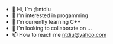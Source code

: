 - 👋 Hi, I’m @ntdiu
- 👀 I’m interested in progamming
- 🌱 I’m currently learning C++
- 💞️ I’m looking to collaborate on ...
- 📫 How to reach me ntdiu@yahoo.com

<!---
ntdiu/ntdiu is a ✨ special ✨ repository because its `README.md` (this file) appears on your GitHub profile.
You can click the Preview link to take a look at your changes.
--->
